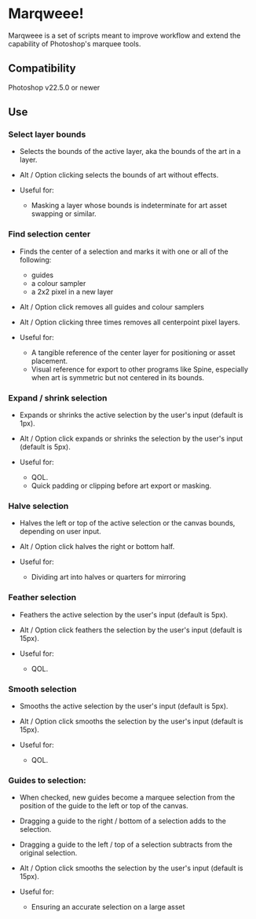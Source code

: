 # Marqweee!

Marqweee is a set of scripts meant to improve workflow and extend the capability of Photoshop's marquee tools.

## Compatibility

Photoshop v22.5.0 or newer

## Use

### Select layer bounds
- Selects the bounds of the active layer, aka the bounds of the art in a layer.
- Alt / Option clicking selects the bounds of art without effects.

- Useful for:
	- Masking a layer whose bounds is indeterminate for art asset swapping or similar.

### Find selection center
- Finds the center of a selection and marks it with one or all of the following:
	- guides
	- a colour sampler
	- a 2x2 pixel in a new layer
- Alt / Option click removes all guides and colour samplers
- Alt / Option clicking three times removes all centerpoint pixel layers. 

- Useful for:
	- A tangible reference of the center layer for positioning or asset placement.
	- Visual reference for export to other programs like Spine, especially when art is symmetric but not centered in its bounds. 

### Expand / shrink selection
- Expands or shrinks the active selection by the user's input (default is 1px).
- Alt / Option click expands or shrinks the selection by the user's input (default is 5px).

- Useful for:
	- QOL.
	- Quick padding or clipping before art export or masking.

### Halve selection
- Halves the left or top of the active selection or the canvas bounds, depending on user input. 
- Alt / Option click halves the right or bottom half.

- Useful for:
	- Dividing art into halves or quarters for mirroring

### Feather selection
- Feathers the active selection by the user's input (default is 5px).
- Alt / Option click feathers the selection by the user's input (default is 15px).

- Useful for:
	- QOL.

### Smooth selection
- Smooths the active selection by the user's input (default is 5px).
- Alt / Option click smooths the selection by the user's input (default is 15px).

- Useful for:
	- QOL.

### Guides to selection:
- When checked, new guides become a marquee selection from the position of the guide to the left or top of the canvas.
- Dragging a guide to the right / bottom of a selection adds to the selection. 
- Dragging a guide to the left / top of a selection subtracts from the original selection.
- Alt / Option click smooths the selection by the user's input (default is 15px).

- Useful for:
	- Ensuring an accurate selection on a large asset

